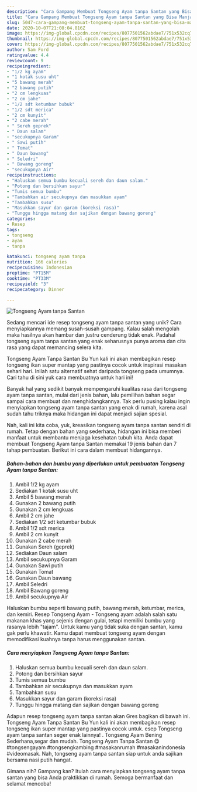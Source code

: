 ```yaml
---
description: "Cara Gampang Membuat Tongseng Ayam tanpa Santan yang Bisa Manjain Lidah"
title: "Cara Gampang Membuat Tongseng Ayam tanpa Santan yang Bisa Manjain Lidah"
slug: 5047-cara-gampang-membuat-tongseng-ayam-tanpa-santan-yang-bisa-manjain-lidah
date: 2020-10-07T21:08:04.816Z
image: https://img-global.cpcdn.com/recipes/8077501562abdae7/751x532cq70/tongseng-ayam-tanpa-santan-foto-resep-utama.jpg
thumbnail: https://img-global.cpcdn.com/recipes/8077501562abdae7/751x532cq70/tongseng-ayam-tanpa-santan-foto-resep-utama.jpg
cover: https://img-global.cpcdn.com/recipes/8077501562abdae7/751x532cq70/tongseng-ayam-tanpa-santan-foto-resep-utama.jpg
author: Sam Ford
ratingvalue: 4.4
reviewcount: 9
recipeingredient:
- "1/2 kg ayam"
- "1 kotak susu uht"
- "5 bawang merah"
- "2 bawang putih"
- "2 cm lengkuas"
- "2 cm jahe"
- "1/2 sdt ketumbar bubuk"
- "1/2 sdt merica"
- "2 cm kunyit"
- "2 cabe merah"
- " Sereh geprek"
- " Daun salam"
- "secukupnya Garam"
- " Sawi putih"
- " Tomat"
- " Daun bawang"
- " Seledri"
- " Bawang goreng"
- "secukupnya Air"
recipeinstructions:
- "Haluskan semua bumbu kecuali sereh dan daun salam."
- "Potong dan bersihkan sayur"
- "Tumis semua bumbu"
- "Tambahkan air secukupnya dan masukkan ayam"
- "Tambahkan susu"
- "Masukkan sayur dan garam (koreksi rasa)"
- "Tunggu hingga matang dan sajikan dengan bawang goreng"
categories:
- Resep
tags:
- tongseng
- ayam
- tanpa

katakunci: tongseng ayam tanpa 
nutrition: 166 calories
recipecuisine: Indonesian
preptime: "PT15M"
cooktime: "PT33M"
recipeyield: "3"
recipecategory: Dinner

---
```



![Tongseng Ayam tanpa Santan](https://img-global.cpcdn.com/recipes/8077501562abdae7/751x532cq70/tongseng-ayam-tanpa-santan-foto-resep-utama.jpg)

Sedang mencari ide resep tongseng ayam tanpa santan yang unik? Cara menyiapkannya memang susah-susah gampang. Kalau salah mengolah maka hasilnya akan hambar dan justru cenderung tidak enak. Padahal tongseng ayam tanpa santan yang enak seharusnya punya aroma dan cita rasa yang dapat memancing selera kita.

Tongseng Ayam Tanpa Santan Bu Yun kali ini akan membagikan resep tongseng ikan super mantap yang pastinya cocok untuk inspirasi masakan sehari hari. Inilah satu alternatif sehat daripada tongseng pada umumnya. Cari tahu di sini yuk cara membuatnya untuk hari ini!

Banyak hal yang sedikit banyak mempengaruhi kualitas rasa dari tongseng ayam tanpa santan, mulai dari jenis bahan, lalu pemilihan bahan segar sampai cara membuat dan menghidangkannya. Tak perlu pusing kalau ingin menyiapkan tongseng ayam tanpa santan yang enak di rumah, karena asal sudah tahu triknya maka hidangan ini dapat menjadi sajian spesial.


Nah, kali ini kita coba, yuk, kreasikan tongseng ayam tanpa santan sendiri di rumah. Tetap dengan bahan yang sederhana, hidangan ini bisa memberi manfaat untuk membantu menjaga kesehatan tubuh kita. Anda dapat membuat Tongseng Ayam tanpa Santan memakai 19 jenis bahan dan 7 tahap pembuatan. Berikut ini cara dalam membuat hidangannya.

<!--inarticleads1-->

##### Bahan-bahan dan bumbu yang diperlukan untuk pembuatan Tongseng Ayam tanpa Santan:

1. Ambil 1/2 kg ayam
1. Sediakan 1 kotak susu uht
1. Ambil 5 bawang merah
1. Gunakan 2 bawang putih
1. Gunakan 2 cm lengkuas
1. Ambil 2 cm jahe
1. Sediakan 1/2 sdt ketumbar bubuk
1. Ambil 1/2 sdt merica
1. Ambil 2 cm kunyit
1. Gunakan 2 cabe merah
1. Gunakan  Sereh (geprek)
1. Sediakan  Daun salam
1. Ambil secukupnya Garam
1. Gunakan  Sawi putih
1. Gunakan  Tomat
1. Gunakan  Daun bawang
1. Ambil  Seledri
1. Ambil  Bawang goreng
1. Ambil secukupnya Air


Haluskan bumbu seperti bawang putih, bawang merah, ketumbar, merica, dan kemiri. Resep Tongseng Ayam - Tongseng ayam adalah salah satu makanan khas yang sejenis dengan gulai, tetapi memiliki bumbu yang rasanya lebih &#34;tajam&#34;. Untuk kamu yang tidak suka dengan santan, kamu gak perlu khawatir. Kamu dapat membuat tongseng ayam dengan memodifikasi kuahnya tanpa harus menggunakan santan. 

<!--inarticleads2-->

##### Cara menyiapkan Tongseng Ayam tanpa Santan:

1. Haluskan semua bumbu kecuali sereh dan daun salam.
1. Potong dan bersihkan sayur
1. Tumis semua bumbu
1. Tambahkan air secukupnya dan masukkan ayam
1. Tambahkan susu
1. Masukkan sayur dan garam (koreksi rasa)
1. Tunggu hingga matang dan sajikan dengan bawang goreng


Adapun resep tongseng ayam tanpa santan akan Gres bagikan di bawah ini. Tongseng Ayam Tanpa Santan Bu Yun kali ini akan membagikan resep tongseng ikan super mantap yang pastinya cocok untuk. esep Tongseng ayam tanpa santan seger enak lainnya! . Tongseng Ayam Bening Sederhana,segar dan mudah. Tongseng Ayam Tanpa Santan 😋 #tongsengayam #tongsengkambing #masakanrumah #masakanindonesia #videomasak. Nah, tongseng ayam tanpa santan siap untuk anda sajikan bersama nasi putih hangat. 

Gimana nih? Gampang kan? Itulah cara menyiapkan tongseng ayam tanpa santan yang bisa Anda praktikkan di rumah. Semoga bermanfaat dan selamat mencoba!
